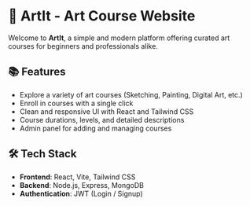 # 🎨 ArtIt - Art Course Website

Welcome to **ArtIt**, a simple and modern platform offering curated art courses for beginners and professionals alike.

## 📚 Features

- Explore a variety of art courses (Sketching, Painting, Digital Art, etc.)
- Enroll in courses with a single click
- Clean and responsive UI with React and Tailwind CSS
- Course durations, levels, and detailed descriptions
- Admin panel for adding and managing courses

## 🛠 Tech Stack

- **Frontend**: React, Vite, Tailwind CSS
- **Backend**: Node.js, Express, MongoDB
- **Authentication**: JWT (Login / Signup)

